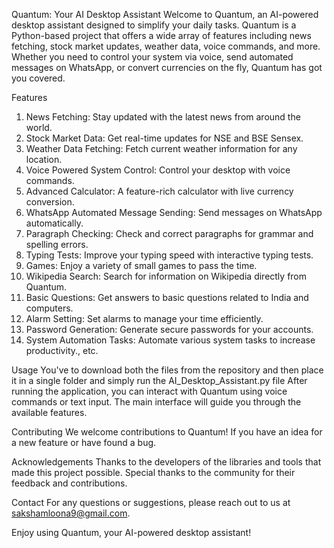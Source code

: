 Quantum: Your AI Desktop Assistant
Welcome to Quantum, an AI-powered desktop assistant designed to simplify your daily tasks. Quantum is a Python-based project that offers a wide array of features including news fetching, stock market updates, weather data, voice commands, and more. Whether you need to control your system via voice, send automated messages on WhatsApp, or convert currencies on the fly, Quantum has got you covered.

Features
1. News Fetching: Stay updated with the latest news from around the world.
2. Stock Market Data: Get real-time updates for NSE and BSE Sensex.
3. Weather Data Fetching: Fetch current weather information for any location.
4. Voice Powered System Control: Control your desktop with voice commands.
5. Advanced Calculator: A feature-rich calculator with live currency conversion.
6. WhatsApp Automated Message Sending: Send messages on WhatsApp automatically.
7. Paragraph Checking: Check and correct paragraphs for grammar and spelling errors.
8. Typing Tests: Improve your typing speed with interactive typing tests.
9. Games: Enjoy a variety of small games to pass the time.
10. Wikipedia Search: Search for information on Wikipedia directly from Quantum.
11. Basic Questions: Get answers to basic questions related to India and computers.
12. Alarm Setting: Set alarms to manage your time efficiently.
13. Password Generation: Generate secure passwords for your accounts.
14. System Automation Tasks: Automate various system tasks to increase productivity., etc.

Usage
You've to download both the files from the repository and then place it in a single folder and simply run the AI_Desktop_Assistant.py file
After running the application, you can interact with Quantum using voice commands or text input. The main interface will guide you through the available features.

Contributing
We welcome contributions to Quantum! If you have an idea for a new feature or have found a bug.

Acknowledgements
Thanks to the developers of the libraries and tools that made this project possible.
Special thanks to the community for their feedback and contributions.

Contact
For any questions or suggestions, please reach out to us at sakshamloona9@gmail.com.

Enjoy using Quantum, your AI-powered desktop assistant!
